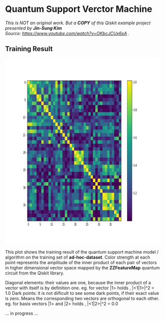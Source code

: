 # Quantum Support Verctor Machine   


_This is NOT an original work. But a **COPY** of this Qiskit example project presented by **Jin-Sung Kim**  
Source: https://www.youtube.com/watch?v=OKbcJCUx6xA ._


## Training Result  

<p align="center">
    <img src="ad-hoc-data_Kernel_Matrix.jpg" alt="kernel matrix"
         title="QML ad-hoc-data training Kernel Matrix" width="800 px0" height="600"/>  
    
   
This plot shows the training result of the quantum support machine model / algorithm on the 
training set of **ad-hoc-dataset**. Color strength at each point represents the amplitude of
the inner product of each pair of vectors in higher dimensional vector space mapped by the
**ZZFeatureMap** quantum circuit from the Qiskit library.  

Diagonal elements: their values are one, because the inner product of a vector with itself is by definition one. eg. for vector |1> holds , |<1|1>|^2 = 1.0
Dark points: it is not diificult to see some dark points, if their exact value is zero. Means the corresponding two vectors are orthogonal to each other.  eg. for basis vectors |1>  and |2> holds , |<1|2>|^2 = 0.0 


... in progress ...
